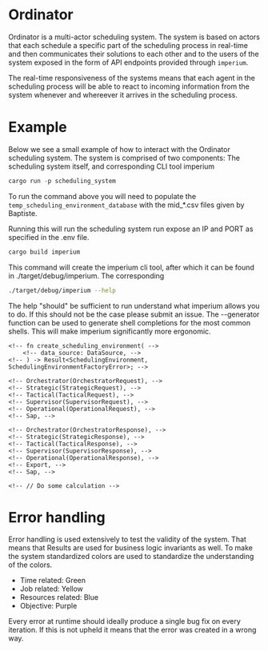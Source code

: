 # Ordinator
Ordinator is a multi-actor scheduling system. The system is based on actors
that each schedule a specific part of the scheduling process in real-time and then communicates 
their solutions to each other and to the users of the system exposed in the form of API endpoints 
provided through ```imperium```.

The real-time responsiveness of the systems means that each agent in the scheduling process will be 
able to react to incoming information from the system whenever and whereever it arrives in the 
scheduling process.

# Example 
Below we see a small example of how to interact with the Ordinator scheduling system. The system is comprised
of two components: The scheduling system itself, and corresponding CLI tool imperium
```rust
cargo run -p scheduling_system  
```
To run the command above you will need to populate the ```temp_scheduling_environment_database``` with 
the mid_*.csv files given by Baptiste.

Running this will run the scheduling system run expose an IP and PORT as specified in the .env file.

```rust
cargo build imperium 
```

This command will create the imperium cli tool, after which it can be found in ./target/debug/imperium. The
corresponding 
```bash 
./target/debug/imperium --help 
```
The help "should" be sufficient to run understand what imperium allows you to do. If this should not be the case please 
submit an issue. The --generator function can be used to generate shell completions for the most common shells. This
will make imperium significantly more ergonomic.




<!-- # Documentation -->

<!-- ## Important High Level Types -->
<!-- This section is to help understand the inner workings of Ordinator, to better allow developers to contribute to --> 
<!-- the code base. -->

<!-- ### SchedulingEnvironment -->
<!-- When manual decisions are made by a user through one of the specific agent instances, the SchedulingEnvironment -->
<!-- will be updated to reflect the latest available knowledge. The other agents of the system then updates --> 
<!-- their states and delivers new solution based the best available knowledge from the scheduling environment. --> 

<!-- The SchedulingEnvironment is implemented as the memory blackboard pattern, this enable all the agents of the system to remain -->
<!-- get the latest state in a scalable way and write to shared memory without corrupting state when writing. The SchedulingEnvironment is initialized -->
<!-- from company data meaning that there is a specific implementation for each data source(s) that has (have) to -->
<!-- implement the following trait: --> 

<!-- ```rust -->
<!-- pub trait SchedulingEnvironmentFactory<DataSource> { -->
    <!-- fn create_scheduling_environment( -->
        <!-- data_source: DataSource, -->
    <!-- ) -> Result<SchedulingEnvironment, SchedulingEnvironmentFactoryError>; -->
<!-- } -->   
<!-- ``` -->

<!-- The SchedulingEnvironment is composed of three types which will briefly be explained here. -->
<!-- #### [WorkOrders](shared_types/src/scheduling_environment/mod.rs); -->

<!-- This types contains all needed information on all work orders (usually abbreviated WO). See the source code type -->
<!-- for additional information. --> 

<!-- #### WorkerEnvironment -->
<!-- The WorkerEnvironment contain all information related to available worker resources. The WorkerEnvironment is --> 
<!-- initialized from a configuration file (for example /imperium/configuration/resources_df.toml). -->

<!-- > Issue: -->
<!-- > - [ ] WorkerEnvironement should be initialized centrally from a single call to the configuration file -->

<!-- #### TimeEnvironment -->
<!-- The TimeEnvironment contains the information needed for specifying the time horizons of the scheduling algorithms implemented --> 
<!-- in the Agents. See type [Period](shared_types/src/scheduling_environment/time_environment/period.rs), [Day](shared_types/src/scheduling_environment/time_environment/day.rs) -->

<!-- ### [Orchestrator](scheduling_system/src/agents/orchestrator.rs) -->
<!-- The Orchestrator is has three main responsibilities -->
<!-- * Create and destroy agents through the [AgentFactory](scheduling_system/src/init/agent_factory.rs) -->
<!-- * Manually change values in the [SchedulingEnvironment](shared_types/src/scheduling_environment/mod.rs) (Dangerous) -->
<!-- * Control logging and tracing setting at runtime [LogHandles](scheduling_system/src/init/logging.rs) -->

<!-- ### [StrategicAgent](scheduling_system/src/agents/strategic_agent/mod.rs) -->
<!-- The StrategicAgent schedules [WorkOrder](shared_types/src/scheduling_environment/work_order/mod.rs)s into weekly or biweekly periods based on a version of the multi-compartment multi-knapsack problem, -->
<!-- which is solved using an implementation of the actor-based large neighborhood search meta-heuristic. -->  

<!-- ### [TacticalAgent](scheduling_system/src/agents/tactical_agent/mod.rs) -->
<!-- The TacticalAgent schedules everything [WorkOrder](shared_types/src/scheduling_environment/work_order/mod.rs)s and their corresponding [Operation](shared_types/src/scheduling_environment/work_order/operation/mod.rs)s into daily time intervals -->
<!-- specifying how many hours that an [Operation](shared_types/src/scheduling_environment/work_order/operation/mod.rs) should be worked on which day by which kind of skill. The [TacticalAgent] implements -->
<!-- a [TacticalAlgorithm](scheduling_system/src/agents/tactical_agent/algorithm/mod.rs) that solve a version of a resource constrained project scheduling problem using an actor-based large neighborhood search -->
<!-- meta-heuristic. --> 

<!-- ### [SupervisorAgent](scheduling_system/src/agents/supervisor_agent/mod.rs) -->
<!-- The [SupervisorAgent](scheduling_system/src/agents/supervisor_agent/mod.rs) can have multiple running instances simutaneously. The SupervisorAgent receives [WorkOrder](shared_types/src/scheduling_environment/work_order/mod.rs)s from -->
<!-- the [TacticalAgent](scheduling_system/src/agents/tactical_agent/mod.rs) and is responsible for distributing them to individual [OperationalAgent](scheduling_system/src/agents/operational_agent/mod.rs)s it does this using --> 
<!-- an iterative combinatorial auction algorithm which solves a version of the assignment problem. -->

<!-- ### [OperationalAgent](scheduling_system/src/agents/operational_agent/mod.rs) -->
<!-- The [OperationalAgent](scheduling_system/src/agents/operational_agent/mod.rs) is the final level of the agent hierarchy. The [OperationalAgent](scheduling_system/src/agents/operational_agent/mod.rs) implements an actor-based large neighborhood search -->
<!-- meta-heuristic --> 

<!-- ### [Messages](shared_types/src/lib.rs) -->
<!-- To allow for efficient and effective communication between different parts of the system --> 

<!-- #### [SystemMessages](shared_types/src/lib.rs) -->
<!-- The [SystemMessages](shared_types/src/lib.rs) is an enum containing all the messages that interact with the [scheduling_system](scheduling_system/src/main.rs). The enum (so far) has 6 different variants -->
<!-- meaning that there are 6 different ways of interacting with the system. -->  

<!-- ```rust -->
<!-- pub enum SystemMessages { -->
    <!-- Orchestrator(OrchestratorRequest), -->
    <!-- Strategic(StrategicRequest), -->
    <!-- Tactical(TacticalRequest), -->
    <!-- Supervisor(SupervisorRequest), -->
    <!-- Operational(OperationalRequest), -->
    <!-- Sap, -->
<!-- } -->
<!-- ``` -->
<!-- For further explanations see the Request types themselves -->

<!-- #### [SystemResponses](shared_types/src/lib.rs) -->
<!-- The [SystemResponses](shared_types/src/lib.rs) are simply the possible responses that the [SystemMessages](shared_types/src/lib.rs) can provide. The [SystemResponses](shared_types/src/lib.rs) were -->
<!-- primarily created to gain strong types to perform JSON serialization on and for making the API significantly easier to maintain. --> 

<!-- ```rust -->
<!-- pub enum SystemResponses { -->
    <!-- Orchestrator(OrchestratorResponse), -->
    <!-- Strategic(StrategicResponse), -->
    <!-- Tactical(TacticalResponse), -->
    <!-- Supervisor(SupervisorResponse), -->
    <!-- Operational(OperationalResponse), -->
    <!-- Export, -->
    <!-- Sap, -->
<!-- } -->
<!-- ``` -->
<!-- #### [StateLink](scheduling_system/src/agents/mod.rs) -->
<!-- This is a fundamental message of the system as it contain all the ways that agent should communication with each other in what circumstances. That -->
<!-- means that this types handles business logic and complex state management. DUE NOT CHANGE ANYTHING that is related to the [StateLink](scheduling_system/src/agents/mod.rs) unless you --> 
<!-- know both what you are changing programmatically and its implications in the domain. -->

<!-- #### [SetAddr](scheduling_system/src/agents/mod.rs) -->
<!-- This is a simply Message type use to pass around [Addr<impl Actor>] (channel addresses) in the system. [SetAddr](scheduling_system/src/agents/mod.rs) allows agents to discover each other -->
<!-- and communicate. The Message is most frequently used under the initialization of Agents. --> 

<!-- #### [StopMessage](shared_types/src/lib.rs) -->
<!-- This is a simple message to stop an agent. It is needed as Agent run in perpetuity. -->

<!-- #### [ScheduleIteration](scheduling_system/src/agents/mod.rs) -->
<!-- This is a loop back message telling itself to run a new iteration of its main scheudling loop. Ideally this functionality should not be implemented as --> 
<!-- a Message type, but it eases the message implementation significantly as the [ScheduleIteration](scheduling_system/src/agents/mod.rs) message is put on top of an Agent's message queue meaning -->
<!-- that any messages received during an scheduling iteration will be handled before the Agent is allow to continue optimizing. -->

<!-- #### [UpdateWorkOrder](scheduling_system/agents/mod.rs) -->
<!-- This is a stray Message, it should be part of the [OrchestratorRequest](shared_types/src/orchestrator/mod.rs) Message instead. -->
<!-- > Issue: UpdateWorkOrder -->
<!-- >  - [ ] These kind of messages general should fall within the same category of message that change the SchedulingEnvironment, meaning as RequestMessages for the Orchestrator -->

<!-- #### [SolutionExportMessage](shared_types/src/lib.rs) -->
<!-- This is a message that the user sends to a specific agent manually telling it to provide its current solution in a human-readable format for the end user. -->
<!-- Each [Agent] should implement this so that the user gets a static solution based on the Agent matching him, ideally for printing or analysis etc. -->

<!-- #### [TestRequest](scheduling_system/src/agents/strategic_agent/mod.rs) -->
<!-- All Agents implement this Message and it triggers a testing procedure of the given Agent's current state to verify that nothing is out of the ordinary. -->

<!-- #### [OperationSolution](scheduling_system/agents/tactical_agents/tactical_algorithm.rs) -->
<!-- This is another stray Message, it should be refactor under the [StateLink](scheduling_system/src/agents/mod.rs) Message as it is related to how the the [SupervisorAgent](scheduling_system/src/agents/supervisor_agent/mod.rs) handles -->
<!-- and interprets the schedule/solution coming from the [TacticalAgent](scheduling_system/src/agents/tactical_agent/mod.rs). --> 

<!-- #### [StatusMessage](shared_types/src/lib.rs) -->
<!-- Another stary Message. Each Agent should implement a Handler<StatusMessage> but it should be part of the [SystemMessages](shared_types/src/lib.rs) on the Request side -->
<!-- and the return value/result should be given by the [SystemResponses](shared_types/src/lib.rs) Message -->

<!-- ## [Imperium](imperium/src/main.rs) --> 
<!-- Imperium is a command line tool to interact with the Ordinator scheduling system. It contains all the API (in the form of HTTP messages) -->
<!-- that users need to get and modify their schedules in real-time. This API is specified completely in the [SystemMessages](shared_types/src/lib.rs) and [SystemResponses](shared_types/src/lib.rs). -->
<!-- This is not ideal for a future stable deployment, but it does mean that as long as [Imperium](imperium/src/main.rs) and [Ordinator](scheduling_system/src/main.rs) are compiled together in the -->
<!-- workspace that we will have static type guarantees on the HTTPs API that are communicated between them. (NON-TRIVIAL!) --> 

<!-- ## Tracing --> 
<!-- Tracing is a crucial aspect of understand the workings of the code as it is highly parallel. The log level can be set dynamically using --> 
<!-- Imperium. (Setting it to Level::TRACING, will overload your system due to extremely high number of writes to the hard drive) -->

<!-- # Profiling and benchmarking -->

<!-- ## Profiling --> 
<!-- Profiling is done throught the tracing.rs and tracing-flame.rs packages. -->  

<!-- ``` -->
<!-- #[instrument] --> 
<!-- fn fun(par: Par) { -->
    <!-- // Do some calculation -->
<!-- } -->
<!-- ``` -->
<!-- This can lead to serious performance issues if the `par` argument is a large and/or nested type, as the --> 
<!-- instrument macro also applies tracing/logging to the function arguments. In that case one should --> 
<!-- use `#[instrument(skip(par))]` on the function definition. -->

<!-- ## Benchmarking -->
<!-- Individual functions and methods can be benchmarked using criterion.rs. Benchmarking should not be required --> 
<!-- unless some bottleneck is discovered that needs to be handled. Determining bottlenecks in the code is best --> 
<!-- done with Profiling using a flamegraph. -->


# Error handling
Error handling is used extensively to test the validity of the system. That means that
Results are used for business logic invariants as well. To make the system standardized
colors are used to standardize the understanding of the colors.

* Time related: Green
* Job related: Yellow
* Resources related: Blue
* Objective: Purple

Every error at runtime should ideally produce a single bug fix on every iteration. If this
is not upheld it means that the error was created in a wrong way.
